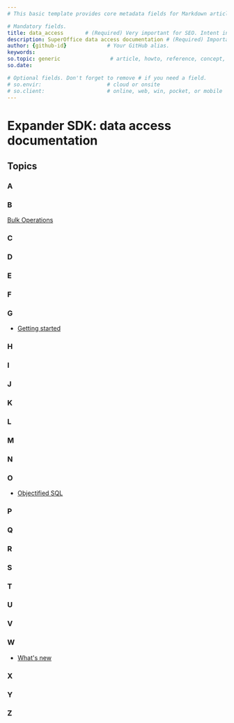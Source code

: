 ```yaml
---
# This basic template provides core metadata fields for Markdown articles on docs.superoffice.com.

# Mandatory fields.
title: data_access       # (Required) Very important for SEO. Intent in a unique string of 43-59 chars including spaces.
description: SuperOffice data access documentation # (Required) Important for SEO. Recommended character length is 115-145 characters including spaces.
author: {github-id}             # Your GitHub alias.
keywords:
so.topic: generic                # article, howto, reference, concept, guide
so.date:

# Optional fields. Don't forget to remove # if you need a field.
# so.envir:                     # cloud or onsite
# so.client:                    # online, web, win, pocket, or mobile
---
```


# Expander SDK: data access documentation

## Topics

### A

### B

[Bulk Operations][3]

### C

<!-- * [Company and contact](company-and-contact/index.md)
* [Custom fields](custom-fields/index.md) -->

### D

<!-- * [Diary](diary/index.md)
* [Documents](documents/index.md) -->

### E

### F

### G

* [Getting started][2]

### H

### I

### J

### K

### L

<!-- * [Lists](lists/index.md) -->

### M

### N

### O

* [Objectified SQL](osql/index.md)

### P

<!-- * [Project](project/index.md) -->

### Q

<!-- * [Quote](quote/index.md) -->

### R

<!-- * [Request Management](request-management/index.md) -->

### S

<!-- * [Saint / Sales Intelligence](sales/saint/index.md)
* [Sale](sales/index.md)
* [Search](search/index.md)
* [Selection](search/selection/index.md)
* [Security](security/index.md)
* [Service](service/index.md) -->

### T

### U

### V

### W

* [What's new][1]

### X

### Y

### Z

<!-- Referenced links -->
[1]: whats-new/index.md
[2]: getting-started/index.md
[3]: bulk-operations/index.md

